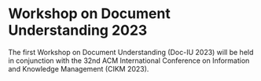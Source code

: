 # Workshop on Document Understanding 2023

The first Workshop on Document Understanding (Doc-IU 2023) will be held in conjunction with the 32nd ACM International Conference on Information and Knowledge Management (CIKM 2023).
